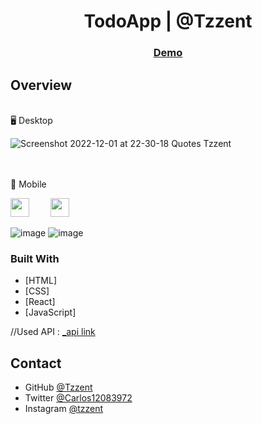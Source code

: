 <h1 align="center">TodoApp | @Tzzent</h1>

<div align="center">
  <h3>
    <a href="https://tzzent.github.io/TodoApp/">
      Demo
    </a>
  </h3>
</div>

## Overview

<br>
🖥️ Desktop <br>

![Screenshot 2022-12-01 at 22-30-18 Quotes Tzzent](https://user-images.githubusercontent.com/86677547/205208897-6eedf2e6-b08e-4102-bdf8-422b25074e00.png)

<br> <br>
📲 Mobile <br>

[<img style="margin-right: 30px" src=foo.svg height=30>]([https://www.example.com/](https://user-images.githubusercontent.com/86677547/205208795-99123eb1-6d9c-494b-9247-e7dddedfeeb7.png))
[<img style="margin-right: 30px" src=bar.svg height=30>]([https://www.example.com/](https://user-images.githubusercontent.com/86677547/205208795-99123eb1-6d9c-494b-9247-e7dddedfeeb7.png))

![image](https://user-images.githubusercontent.com/86677547/205208795-99123eb1-6d9c-494b-9247-e7dddedfeeb7.png)  ![image](https://user-images.githubusercontent.com/86677547/205208854-6906b8fa-e2fb-4def-9ff1-68d15565f0d3.png)

### Built With

<!-- This section should list any major frameworks that you built your project using. Here are a few examples.-->

- [HTML]
- [CSS]
- [React]
- [JavaScript]

//Used API : <a href="https://api.quotable.io/quotes">_api link</a>

## Contact

- GitHub [@Tzzent](https://github.com/Tzzent)
- Twitter [@Carlos12083972](https://twitter.com/Carlos12083972)
- Instagram [@tzzent](https://www.instagram.com/tzzent/)
